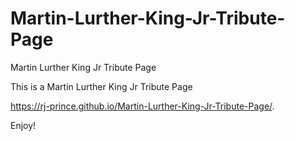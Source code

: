 # Martin-Lurther-King-Jr-Tribute-Page
Martin Lurther King Jr Tribute Page

This is a Martin Lurther King Jr Tribute Page

 https://rj-prince.github.io/Martin-Lurther-King-Jr-Tribute-Page/.

Enjoy!
